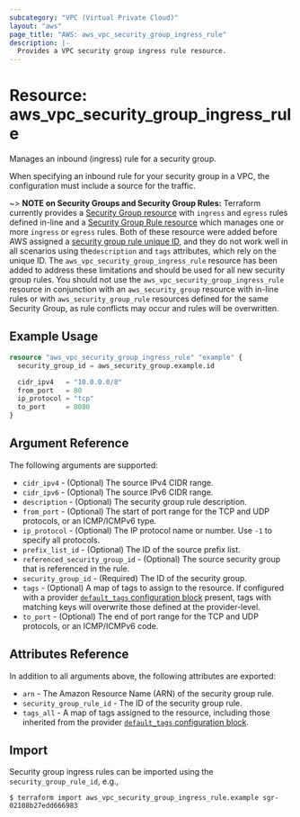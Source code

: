 ```yaml
---
subcategory: "VPC (Virtual Private Cloud)"
layout: "aws"
page_title: "AWS: aws_vpc_security_group_ingress_rule"
description: |-
  Provides a VPC security group ingress rule resource.
---
```


# Resource: aws_vpc_security_group_ingress_rule

Manages an inbound (ingress) rule for a security group.

When specifying an inbound rule for your security group in a VPC, the configuration must include a source for the traffic.

~> **NOTE on Security Groups and Security Group Rules:** Terraform currently provides a [Security Group resource](security_group.html) with `ingress` and `egress` rules defined in-line and a [Security Group Rule resource](security_group_rule.html) which manages one or more `ingress` or
`egress` rules. Both of these resource were added before AWS assigned a [security group rule unique ID](https://docs.aws.amazon.com/AWSEC2/latest/UserGuide/security-group-rules.html), and they do not work well in all scenarios using the`description` and `tags` attributes, which rely on the unique ID.
The `aws_vpc_security_group_ingress_rule` resource has been added to address these limitations and should be used for all new security group rules.
You should not use the `aws_vpc_security_group_ingress_rule` resource in conjunction with an `aws_security_group` resource with in-line rules or with `aws_security_group_rule` resources defined for the same Security Group, as rule conflicts may occur and rules will be overwritten.

## Example Usage

```terraform
resource "aws_vpc_security_group_ingress_rule" "example" {
  security_group_id = aws_security_group.example.id

  cidr_ipv4   = "10.0.0.0/8"
  from_port   = 80
  ip_protocol = "tcp"
  to_port     = 8080
}
```

## Argument Reference

The following arguments are supported:

* `cidr_ipv4` - (Optional) The source IPv4 CIDR range.
* `cidr_ipv6` - (Optional) The source IPv6 CIDR range.
* `description` - (Optional) The security group rule description.
* `from_port` - (Optional) The start of port range for the TCP and UDP protocols, or an ICMP/ICMPv6 type.
* `ip_protocol` - (Optional) The IP protocol name or number. Use `-1` to specify all protocols.
* `prefix_list_id` - (Optional) The ID of the source prefix list.
* `referenced_security_group_id` - (Optional) The source security group that is referenced in the rule.
* `security_group_id` - (Required) The ID of the security group.
* `tags` - (Optional) A map of tags to assign to the resource. If configured with a provider [`default_tags` configuration block](https://registry.terraform.io/providers/hashicorp/aws/latest/docs#default_tags-configuration-block) present, tags with matching keys will overwrite those defined at the provider-level.
* `to_port` - (Optional) The end of port range for the TCP and UDP protocols, or an ICMP/ICMPv6 code.

## Attributes Reference

In addition to all arguments above, the following attributes are exported:

* `arn` - The Amazon Resource Name (ARN) of the security group rule.
* `security_group_rule_id` - The ID of the security group rule.
* `tags_all` - A map of tags assigned to the resource, including those inherited from the provider [`default_tags` configuration block](https://registry.terraform.io/providers/hashicorp/aws/latest/docs#default_tags-configuration-block).

## Import

Security group ingress rules can be imported using the `security_group_rule_id`, e.g.,

```
$ terraform import aws_vpc_security_group_ingress_rule.example sgr-02108b27edd666983
```
